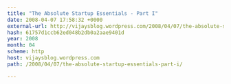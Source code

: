 ```yaml
---
title: "The Absolute Startup Essentials - Part I"
date: 2008-04-07 17:58:32 +0000
external-url: http://vijaysblog.wordpress.com/2008/04/07/the-absolute-startup-essentials-part-i/
hash: 61757d1ccb62ed048b2db0a2aae9401d
year: 2008
month: 04
scheme: http
host: vijaysblog.wordpress.com
path: /2008/04/07/the-absolute-startup-essentials-part-i/

---
```



